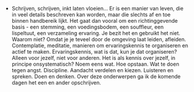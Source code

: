 - Schrijven, schrijven, inkt laten vloeien... Er is een manier van leven, die in veel details beschreven kan worden, maar die slechts af en toe binnen handbereik lijkt. Het gaat dan vooral om een richtinggevende basis - een stemming, een voedingsbodem, een souffleur, een lispeltuut, een verzameling ervaring. Je bezit het en gebruikt het niet. Waarom niet? Omdat je je teveel door de omgeving laat leiden, afleiden. Contemplatie, meditatie, manieren om ervaringskennis te organiseren en actief te maken. Ervaringskennis, wat is dat, kun je dat organiseren? Alleen voor jezelf, niet voor anderen. Het is als kennis over jezelf, in principe onsystematisch? Noem eens wat. Hoe opstaan. Wat te doen tegen angst. Discipline. Aandacht verdelen en kiezen. Luisteren en spreken. Doen en denken. Over deze onderwerpen ga ik de komende dagen het een en ander opschrijven.
